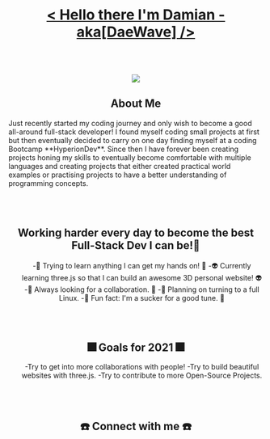 <br></br>

<h1 align="center"> <u> < Hello there I'm Damian - aka[DaeWave] /> </u> </h1>

<br></br>

<p align="center">
  <img src="https://user-images.githubusercontent.com/65224451/138844428-4e44c0b3-f223-4c64-a743-ad8ade2f4653.gif"/>
</p>

<h2 align="center"> About Me </h2>
<p> Just recently started my coding journey and only wish to become a good all-around full-stack developer!
I found myself coding small projects at first but then eventually decided to carry on one day finding myself at a coding Bootcamp **HyperionDev**. Since then I have forever been creating projects honing my skills to eventually become comfortable with multiple languages and creating projects that either created practical world examples or practising projects to have a better understanding of programming concepts.
</p>

<br></br>

<h2 align="center"> Working harder every day to become the best Full-Stack Dev I can be!💯 </h2> 
<ul align="center">
     -🥇 Trying to learn anything I can get my hands on! 🥇
     -👽 Currently learning three.js so that I can build an awesome 3D personal website! 👽
     -🍎 Always looking for a collaboration. 🍎
     -🌵 Planning on turning to a full Linux. 
     -🎵 Fun fact: I'm a sucker for a good tune. 🎵
</ul>

<br></br>

<h2 align="center"> 🎆 Goals for 2021 🎆 </h2>
<ul align="center">
    -Try to get into more collaborations with people!
    -Try to build beautiful websites with three.js.
    -Try to contribute to more Open-Source Projects.
</ul>

<br></br>

<h2 align="center"> ☎️ Connect with me ☎️ </h2> 
